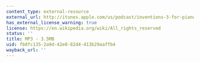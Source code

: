 ```yaml
---
content_type: external-resource
external_url: http://itunes.apple.com/us/podcast/inventions-3-for-piano-in/id439700566?i=94265783
has_external_license_warning: true
license: https://en.wikipedia.org/wiki/All_rights_reserved
status: ''
title: MP3 - 3.5MB
uid: fb8fc135-2a9d-42e0-82d4-413b29aaffb4
wayback_url: ''
---
```

